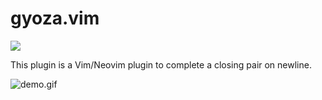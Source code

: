 # gyoza.vim

[![](https://github.com/mityu/vim-gyoza/actions/workflows/ci.yml/badge.svg)](https://github.com/mityu/vim-gyoza/actions/workflows/ci.yml)

This plugin is a Vim/Neovim plugin to complete a closing pair on newline.

![demo.gif](https://github.com/mityu/vim-gyoza/assets/24771416/e6d1cdba-872f-420f-97a5-7fed12176e9a)

